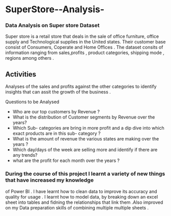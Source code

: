 # SuperStore--Analysis-

### Data Analysis on Super store Dataset


Super store is a retail store that deals in the sale of office furniture, office supply and Technological 
supplies in the United states. Their customer base consist of Consumers, Coperate and Home Offices . The 
dataset consits of information ranging from sales,profits , product categories, shipping mode , regions
among others . 

## Activities
Analyses of the sales and profits against the other categories to identify insights that can assit the 
growth of the business .

Questions to be Analysed 
- Who are our top customers by Revenue ?
- What is the distribution of Customer segments by Revenue over the years?
- Which Sub- categories are bring in more profit and a dip dive into which exact products are in this 
sub- category ?
- What is the amount of revenue the various states are making over the years ?
- Which day/days of the week are selling more and identify if there are any trends?
- what are the profit for each month over the years ?



### During the course of this project I learnt a variety of new things that have increased my knowledge 
of Power BI . I have learnt how to clean data to improve its accuracy and quality for usage .
I learnt how to model data, by breaking down an excel sheet into tables and fidning the relationships 
that link them .Also improved on my Data preparation skills of combining multiple multiple sheets .


